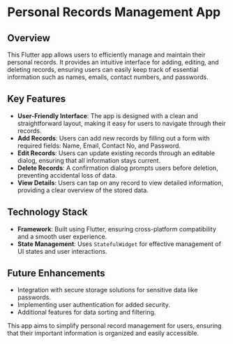 # Personal Records Management App

## Overview
This Flutter app allows users to efficiently manage and maintain their personal records. It provides an intuitive interface for adding, editing, and deleting records, ensuring users can easily keep track of essential information such as names, emails, contact numbers, and passwords.

## Key Features
- **User-Friendly Interface**: The app is designed with a clean and straightforward layout, making it easy for users to navigate through their records.
- **Add Records**: Users can add new records by filling out a form with required fields: Name, Email, Contact No, and Password.
- **Edit Records**: Users can update existing records through an editable dialog, ensuring that all information stays current.
- **Delete Records**: A confirmation dialog prompts users before deletion, preventing accidental loss of data.
- **View Details**: Users can tap on any record to view detailed information, providing a clear overview of the stored data.

## Technology Stack
- **Framework**: Built using Flutter, ensuring cross-platform compatibility and a smooth user experience.
- **State Management**: Uses `StatefulWidget` for effective management of UI states and user interactions.

## Future Enhancements
- Integration with secure storage solutions for sensitive data like passwords.
- Implementing user authentication for added security.
- Additional features for data sorting and filtering.

This app aims to simplify personal record management for users, ensuring that their important information is organized and easily accessible.
